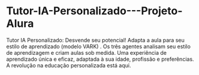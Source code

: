 # Tutor-IA-Personalizado---Projeto-Alura
Tutor IA Personalizado: Desvende seu potencial! Adapta a aula para seu estilo de aprendizado (modelo VARK) . Os três agentes analisam seu estilo de aprendizagem e criam aulas sob medida. Uma experiência de aprendizado única e eficaz, adaptada à sua idade, profissão e preferências. A revolução na educação personalizada está aqui. 
